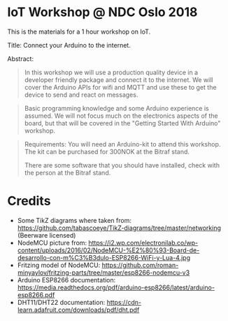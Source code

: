 # IoT Workshop @ NDC Oslo 2018

This is the materials for a 1 hour workshop on IoT.

Title: Connect your Arduino to the internet.

Abstract:

> In this workshop we will use a production quality device in a
> developer friendly package and connect it to the internet. We will
> cover the Arduino APIs for wifi and MQTT and use these to get the
> device to send and react on messages.

> Basic programming knowledge and some Arduino experience is assumed.
> We will not focus much on the electronics aspects of the board, but
> that will be covered in the "Getting Started With Arduino" workshop.

> Requirements: 
> You will need an Arduino-kit to attend this workshop. The kit can be
> purchased for 300NOK at the Bitraf stand.
>
> There are some software that you should have installed, check with
> the person at the Bitraf stand.

# Credits

* Some TikZ diagrams where taken from:
  https://github.com/tabascoeye/TikZ-diagrams/tree/master/networking
  (Beerware licensed)
* NodeMCU picture from: https://i2.wp.com/electronilab.co/wp-content/uploads/2016/02/NodeMCU-%E2%80%93-Board-de-desarrollo-con-m%C3%B3dulo-ESP8266-WiFi-y-Lua-4.jpg
* Fritzing model of NodeMCU: https://github.com/roman-minyaylov/fritzing-parts/tree/master/esp8266-nodemcu-v3
* Arduino ESP8266 documentation: https://media.readthedocs.org/pdf/arduino-esp8266/latest/arduino-esp8266.pdf
* DHT11/DHT22 documentation: https://cdn-learn.adafruit.com/downloads/pdf/dht.pdf
